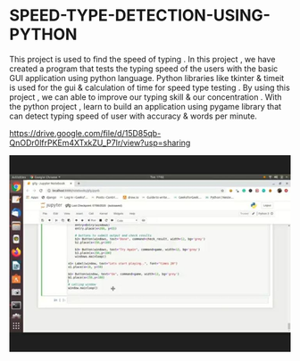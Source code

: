 # SPEED-TYPE-DETECTION-USING-PYTHON
This project is used to find the speed of typing . In this project , we have created a program that tests the typing speed of the users with the basic GUI application using python language. Python libraries like tkinter &amp; timeit is used for the gui &amp; calculation of time for speed type testing . By using this project , we can able to improve our typing skill &amp; our concentration .
With the python project , learn to build an application using pygame library that can detect typing speed of user with accuracy & words per  minute. 

https://drive.google.com/file/d/15D85qb-QnODr0lfrPKEm4XTxkZU_P7lr/view?usp=sharing

![1_0](01.jpeg)
